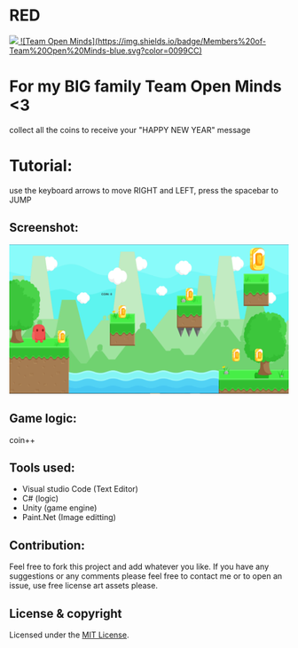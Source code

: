 # RED
<a href="https://github.com/Doha-Helmaoui/RED/blob/master/LICENSE.md" alt="LICENSE">
        <img src="https://img.shields.io/badge/license-MIT-green/hero3131/RED.svg" />
        ![Team Open Minds](https://img.shields.io/badge/Members%20of-Team%20Open%20Minds-blue.svg?color=0099CC)
</a>


# For my BIG family Team Open Minds <3
collect all the coins to receive your "HAPPY NEW YEAR" message

# Tutorial:
use the keyboard arrows to move RIGHT and LEFT, press the spacebar to JUMP

## Screenshot:
<img src="screenshot\REDscreenshot.PNG" />

## Game logic:
coin++

## Tools used:
* Visual studio Code (Text Editor)
* C# (logic)
* Unity (game engine)
* Paint.Net (Image editting)

## Contribution:
Feel free to fork this project and add whatever you like.
If you have any suggestions or any comments please feel free to contact me or to open an issue, use free license art assets please.

## License & copyright
Licensed under the [MIT License](LICENSE.md).
